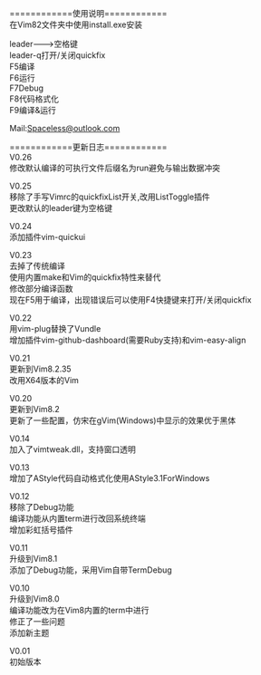 ============使用说明============  
在Vim82文件夹中使用install.exe安装  

leader--->空格键  
leader-q打开/关闭quickfix  
F5编译  
F6运行  
F7Debug  
F8代码格式化  
F9编译&运行  
  
Mail:Spaceless@outlook.com  

============更新日志============  
V0.26  
修改默认编译的可执行文件后缀名为run避免与输出数据冲突  
  
V0.25  
移除了手写Vimrc的quickfixList开关,改用ListToggle插件  
更改默认的leader键为空格键  
  
V0.24  
添加插件vim-quickui  
  
V0.23  
去掉了传统编译  
使用内置make和Vim的quickfix特性来替代  
修改部分编译函数  
现在F5用于编译，出现错误后可以使用F4快捷键来打开/关闭quickfix  
  
V0.22  
用vim-plug替换了Vundle  
增加插件vim-github-dashboard(需要Ruby支持)和vim-easy-align  
  
V0.21  
更新到Vim8.2.35  
改用X64版本的Vim  
  
V0.20  
更新到Vim8.2  
更新了一些配置，仿宋在gVim(Windows)中显示的效果优于黑体  
  
V0.14  
加入了vimtweak.dll，支持窗口透明  
  
V0.13  
增加了AStyle代码自动格式化使用AStyle3.1ForWindows  
  
V0.12  
移除了Debug功能  
编译功能从内置term进行改回系统终端  
增加彩虹括号插件  
  
V0.11  
升级到Vim8.1  
添加了Debug功能，采用Vim自带TermDebug  
  
V0.10  
升级到Vim8.0  
编译功能改为在Vim8内置的term中进行  
修正了一些问题  
添加新主题  
  
V0.01  
初始版本  
